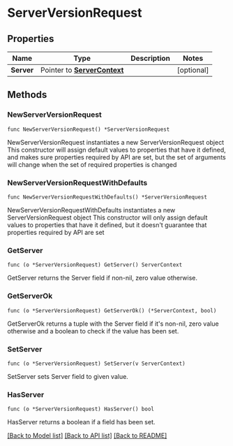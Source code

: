 # ServerVersionRequest

## Properties

Name | Type | Description | Notes
------------ | ------------- | ------------- | -------------
**Server** | Pointer to [**ServerContext**](ServerContext.md) |  | [optional] 

## Methods

### NewServerVersionRequest

`func NewServerVersionRequest() *ServerVersionRequest`

NewServerVersionRequest instantiates a new ServerVersionRequest object
This constructor will assign default values to properties that have it defined,
and makes sure properties required by API are set, but the set of arguments
will change when the set of required properties is changed

### NewServerVersionRequestWithDefaults

`func NewServerVersionRequestWithDefaults() *ServerVersionRequest`

NewServerVersionRequestWithDefaults instantiates a new ServerVersionRequest object
This constructor will only assign default values to properties that have it defined,
but it doesn't guarantee that properties required by API are set

### GetServer

`func (o *ServerVersionRequest) GetServer() ServerContext`

GetServer returns the Server field if non-nil, zero value otherwise.

### GetServerOk

`func (o *ServerVersionRequest) GetServerOk() (*ServerContext, bool)`

GetServerOk returns a tuple with the Server field if it's non-nil, zero value otherwise
and a boolean to check if the value has been set.

### SetServer

`func (o *ServerVersionRequest) SetServer(v ServerContext)`

SetServer sets Server field to given value.

### HasServer

`func (o *ServerVersionRequest) HasServer() bool`

HasServer returns a boolean if a field has been set.


[[Back to Model list]](../README.md#documentation-for-models) [[Back to API list]](../README.md#documentation-for-api-endpoints) [[Back to README]](../README.md)


